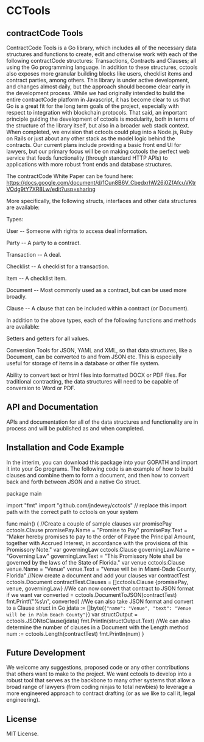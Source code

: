 # CCTools
## contractCode Tools

ContractCode Tools is a Go library, which includes all of the necessary data structures and functions to create, edit and otherwise work with each of the following contractCode structures: Transactions, Contracts and Clauses; all using the Go programming language.  In addition to these structures, cctools also exposes more granular building blocks like users, checklist items and contract parties, among others.  This library is under active development, and changes almost daily, but the approach should become clear early in the development process.  While we had originally intended to build the entire contractCode platform in Javascript, it has become clear to us that Go is a great fit for the long term goals of the project, especially with respect to integration with blockchain protocols.  That said, an important principle guiding the development of cctools is modularity, both in terms of the structure of the library itself, but also in a broader web stack context.  When completed, we envision that cctools could plug into a Node.js, Ruby on Rails or just about any other stack as the model logic behind the contracts.  Our current plans include providing a basic front end UI for lawyers, but our primary focus will be on making cctools the perfect web service that feeds functionality (through standard HTTP APIs) to applications with more robust front ends and database structures.

The contractCode White Paper can be found here: https://docs.google.com/document/d/1Cun8B6V_CbedxrhW26j0ZfAfcuVKtrVOdg9tY7XR8Lw/edit?usp=sharing

More specifically, the following structs, interfaces and other data structures are available:

Types:

User -- Someone with rights to access deal information.

Party -- A party to a contract.

Transaction -- A deal.

Checklist -- A checklist for a transaction.

Item -- A checklist item.

Document -- Most commonly used as a contract, but can be used more broadly.

Clause -- A clause that can be included within a contract (or Document).

In addition to the above types, each of the following functions and methods are available:

Setters and getters for all values. 

Conversion Tools for JSON, YAML and XML, so that data structures, like a Document, can be converted to and from JSON etc. This is especially useful for storage of items in a database or other file system.

Ability to convert text or html files into formatted DOCX or PDF files.  For traditional contracting, the data structures will need to be capable of conversion to Word or PDF.

## API and Documentation

APIs and documentation for all of the data structures and functionality are in process and will be published as and when completed.

## Installation and Code Example

In the interim, you can download this package into your GOPATH and import it into your Go programs.  The following code is an example of how to build clauses and combine them to form a document, and then how to convert back and forth between JSON and a native Go struct.

package main 

import "fmt"
import "github.com/jndewey/cctools" // replace this import path with the correct path to cctools on your system

func main() {
	//Create a couple of sample clauses
	var promisePay cctools.Clause
	promisePay.Name = "Promise to Pay"
	promisePay.Text = "Maker hereby promises to pay to the order of Payee the Principal Amount, together with Accrued Interest, in accordance with the provisions of this Promissory Note."
	var governingLaw cctools.Clause
	governingLaw.Name = "Governing Law"
	governingLaw.Text = "This Promissory Note shall be governed by the laws of the State of Florida."
	var venue cctools.Clause
	venue.Name = "Venue"
	venue.Text = "Venue will be in Miami-Dade County, Florida"
	//Now create a document and add your clauses
	var contractTest cctools.Document
	contractTest.Clauses = []cctools.Clause {promisePay, venue, governingLaw}
	//We can now convert that contract to JSON format if we want
	var converted = cctools.DocumentToJSON(contractTest)
	fmt.Printf("%s\n", converted)
	//We can also take JSON format and convert to a Clause struct in Go
	jdata := []byte(`{"name": "Venue", "text": "Venue will be in Palm Beach County"}`)
	var structOutput = cctools.JSONtoClause(jdata)
	fmt.Println(structOutput.Text)
	//We can also determine the number of clauses in a Document with the Length method
	num := cctools.Length(contractTest)
	fmt.Println(num)
}

## Future Development

We welcome any suggestions, proposed code or any other contributions that others want to make to the project.  We want cctools to develop into a robust tool that serves as the backbone to many other systems that allow a broad range of lawyers (from coding ninjas to total newbies) to leverage a more engineered approach to contract drafting (or as we like to call it, legal engineering).

## License

MIT License.

